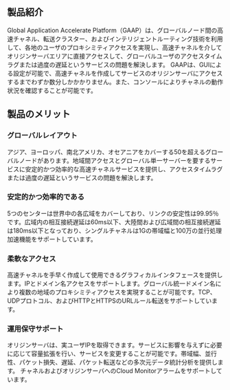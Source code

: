 ﻿## 製品紹介
Global Application Accelerate Platform（GAAP）は、グローバルノード間の高速チャネル、転送クラスター、およびインテリジェントルーティング技術を利用して、各地のユーザのプロキシミティアクセスを実現し、高速チャネルを介してオリジンサーバエリアに直接アクセスして、グローバルユーザのアクセスタイムラグまたは過度の遅延というサービスの問題を解決します。 
GAAPは、GUIによる設定が可能で、高速チャネルを作成してサービスのオリジンサーバにアクセスするまでわずか数分しかかかりません。また、コンソールによりチャネルの動作状況を確認することが可能です。

## 製品のメリット
### グローバルレイアウト
アジア、ヨーロッパ、南北アメリカ、オセアニアをカバーする50を超えるグローバルノードがあります。地域間アクセスとグローバル単一サーバーを要するサービスに安定的かつ効率的な高速チャネルサービスを提供し、アクセスタイムラグまたは過度の遅延というサービスの問題を解決します。

### 安定的かつ効率的である
5つのセンターは世界中の各広域をカバーしており、リンクの安定性は99.95％です。広域内の相互接続遅延は60ms以下、大陸間および広域間の相互接続遅延は180ms以下となっており、シングルチャネルは1Gの帯域幅と100万の並行処理加速機能をサポートしています。

### 柔軟なアクセス
高速チャネルを手早く作成して使用できるグラフィカルインタフェースを提供します。IPとドメイン名アクセスをサポートします。グローバル統一ドメイン名により複数の地域のプロキシミティアクセスを実現することが可能です。TCP、UDPプロトコル、およびHTTPとHTTPSのURLルール転送をサポートしています。

### 運用保守サポート
オリジンサーバは、実ユーザIPを取得できます。サービスに影響を与えずに必要に応じて容量拡張を行い、サービスを変更することが可能です。帯域幅、並行性、パケット損失、遅延、パケット転送などの多次元データ統計分析を提供します。 チャネルおよびオリジンサーバへのCloud Monitorアラームをサポートしています。

